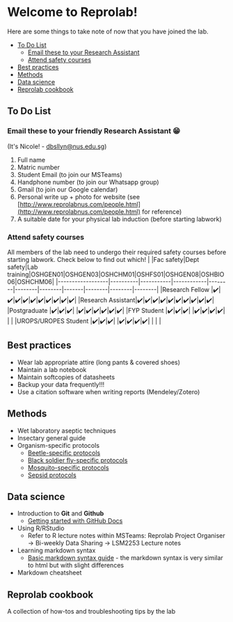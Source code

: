 Welcome to Reprolab!
================

Here are some things to take note of now that you have joined the lab.

-   [To Do List](#To-Do-List)
    -   [Email these to your Research Assistant](#Email-these-to-your-friendly-Research-Assistant-:grin:)
    -   [Attend safety courses](#Attend-safety-courses)
-   [Best practices](#Best-practices)
-   [Methods](#Methods)
-   [Data science](#Data-science)
-   [Reprolab cookbook](#Reprolab-cookbook)


To Do List
---------------


### Email these to your friendly Research Assistant :grin: ###
(It's Nicole! - dbsllyn@nus.edu.sg)

1. Full name 
2. Matric number 
3. Student Email (to join our MSTeams)
4. Handphone number (to join our Whatsapp group)
5. Gmail (to join our Google calendar) 
6. Personal write up + photo for website (see [http://www.reprolabnus.com/people.html](http://www.reprolabnus.com/people.html) for reference)
7. A suitable date for your physical lab induction (before starting labwork)


### Attend safety courses ###

All members of the lab need to undergo their required safety courses before starting labwork. Check below to find out which! 
|                  |Fac safety|Dept safety|Lab training|OSHGEN01|OSHGEN03|OSHCHM01|OSHFS01|OSHGEN08|OSHBIO06|OSHCHM06|
|------------------|----------|-----------|------------|--------|--------|--------|-------|--------|--------|--------|
|Research Fellow   |:heavy_check_mark:|:heavy_check_mark:|:heavy_check_mark:|:heavy_check_mark:|:heavy_check_mark:|:heavy_check_mark:|:heavy_check_mark:|:heavy_check_mark:|:heavy_check_mark:|:heavy_check_mark:|
|Research Assistant|:heavy_check_mark:|:heavy_check_mark:|:heavy_check_mark:|:heavy_check_mark:|:heavy_check_mark:|:heavy_check_mark:|:heavy_check_mark:|:heavy_check_mark:|:heavy_check_mark:|:heavy_check_mark:|
|Postgraduate      |:heavy_check_mark:|:heavy_check_mark:|:heavy_check_mark:|        |:heavy_check_mark:|:heavy_check_mark:|:heavy_check_mark:|:heavy_check_mark:|:heavy_check_mark:|:heavy_check_mark:|
|FYP Student       |:heavy_check_mark:|:heavy_check_mark:|:heavy_check_mark:|        |:heavy_check_mark:|:heavy_check_mark:|:heavy_check_mark:|:heavy_check_mark:|        |        |
|UROPS/UROPES Student     |:heavy_check_mark:|:heavy_check_mark:|:heavy_check_mark:|        |:heavy_check_mark:|:heavy_check_mark:|:heavy_check_mark:|:heavy_check_mark:|        |        |        |


Best practices
----------------
- Wear lab appropriate attire (long pants & covered shoes)
- Maintain a lab notebook
- Maintain softcopies of datasheets
- Backup your data frequently!!!
- Use a citation software when writing reports (Mendeley/Zotero)

Methods
----------
- Wet laboratory aseptic techniques
- Insectary general guide
- Organism-specific protocols
  - [Beetle-specific protocols](https://github.com/ReproLab/_lab_readme/blob/master/Beetle.md)
  - [Black soldier fly-specific protocols](https://github.com/nicholaslws/BSF-projects/blob/master/SOP/SOP.md)
  - [Mosquito-specific protocols](https://github.com/ReproLab/_lab_readme/blob/master/mosquito.md)
  - [Sepsid protocols](https://github.com/ReproLab/_lab_readme/blob/master/Sepsid.md)


Data science
------------
- Introduction to **Git** and **Github**
  - [Getting started with GitHub Docs](https://docs.github.com/en/free-pro-team@latest/github/getting-started-with-github/set-up-git#next-steps-authenticating-with-github-from-git)
- Using R/RStudio
  - Refer to R lecture notes within MSTeams: Reprolab Project Organiser &#8594; Bi-weekly Data Sharing &#8594; LSM2253 Lecture notes
- Learning markdown syntax
  - [Basic markdown syntax guide](https://www.markdownguide.org/basic-syntax/) - the markdown syntax is very similar to html but with slight differences
- Markdown cheatsheet

Reprolab cookbook
----------------------
A collection of how-tos and troubleshooting tips by the lab
